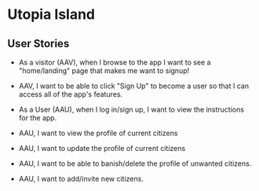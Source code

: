 # Utopia Island

## User Stories

- As a visitor (AAV), when I browse to the app I want to see a "home/landing" page that makes me want to signup!

-  AAV, I want to be able to click "Sign Up" to become a user so that I can access all of the app's features.

- As a User (AAU), when I log in/sign up, I want to view the instructions for the app. 

- AAU, I want to view the profile of current citizens

- AAU, I want to update the profile of current citizens

- AAU, I want to be able to banish/delete the profile of unwanted citizens. 

- AAU, I want to add/invite new citizens. 
